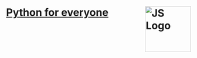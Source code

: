 # [Python for everyone](https://www.coursera.org/specializations/python) <img src="https://ernest.ly/old-python-logo/teensy-python-logo.svg" width="125" align="right" alt="JS Logo">
